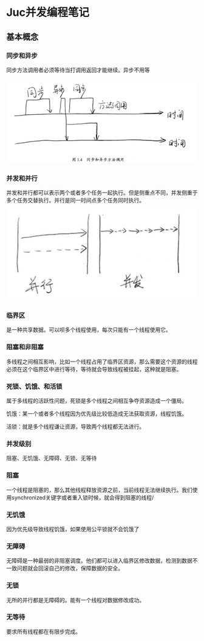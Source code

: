 # Juc并发编程笔记

## 基本概念

### 同步和异步

同步方法调用者必须等待当打调用返回才能继续。异步不用等

![image-20200905155755912](img\juc1.png)

### 并发和并行

并发和并行都可以表示两个或者多个任务一起执行。但是侧重点不同，并发侧重于多个任务交替执行。并行是同一时间点多个任务同时执行。

![image-20200905160023464](img\juc2.png)

### 临界区

是一种共享数据。可以呗多个线程使用，每次只能有一个线程使用它。

### 阻塞和非阻塞

多线程之间相互影响，比如一个线程占用了临界区资源，那么需要这个资源的线程必须在这个临界区中进行等待，等待就会导致线程被挂起，这种就是阻塞。

### 死锁、饥饿、和活锁

属于多线程的活跃性问题，死锁是多个线程之间相互争夺资源造成一个僵局。

饥饿：某一个或者多个线程因为优先级比较低造成无法获取资源，线程饥饿。

活锁：就是多个线程谦让资源，导致两个线程都无法进行。

### 并发级别

阻塞、无饥饿、无障碍、无锁、无等待

### 阻塞

一个线程是阻塞的，那么其他线程释放资源之前，当前线程无法继续执行。我们使用synchronized关键字或者重入锁时候，就会得到阻塞的线程/

### 无饥饿

因为优先级导致线程饥饿，如果使用公平锁就不会饥饿了

### 无障碍

无障碍是一种最弱的非阻塞调度。他们都可以进入临界区修改数据，检测到数据不一致问题就会回滚自己的修改，保障数据的安全。

### 无锁

无所的并行都是无障碍的。能有一个线程对数据修改成功。

### 无等待

要求所有线程都在有限步完成。







